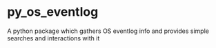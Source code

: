 # py_os_eventlog
A python package which gathers OS eventlog info and provides simple searches and interactions with it
